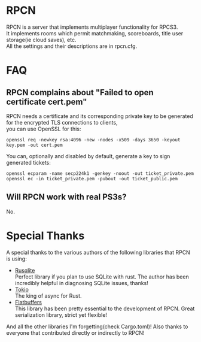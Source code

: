 # RPCN

RPCN is a server that implements multiplayer functionality for RPCS3.  
It implements rooms which permit matchmaking, scoreboards, title user storage(ie cloud saves), etc.  
All the settings and their descriptions are in rpcn.cfg.

# FAQ

## RPCN complains about "Failed to open certificate cert.pem"

RPCN needs a certificate and its corresponding private key to be generated for the encrypted TLS connections to clients,  
you can use OpenSSL for this:
```
openssl req -newkey rsa:4096 -new -nodes -x509 -days 3650 -keyout key.pem -out cert.pem
```

You can, optionally and disabled by default, generate a key to sign generated tickets:
```
openssl ecparam -name secp224k1 -genkey -noout -out ticket_private.pem
openssl ec -in ticket_private.pem -pubout -out ticket_public.pem
```

## Will RPCN work with real PS3s?

No.

# Special Thanks

A special thanks to the various authors of the following libraries that RPCN is using:
- [Rusqlite](https://github.com/rusqlite/rusqlite)  
Perfect library if you plan to use SQLite with rust. The author has been incredibly helpful in diagnosing SQLite issues, thanks!
- [Tokio](https://github.com/tokio-rs/tokio)  
The king of async for Rust.
- [Flatbuffers](https://github.com/google/flatbuffers)  
This library has been pretty essential to the development of RPCN. Great serialization library, strict yet flexible!

And all the other libraries I'm forgetting(check Cargo.toml)!
Also thanks to everyone that contributed directly or indirectly to RPCN!
